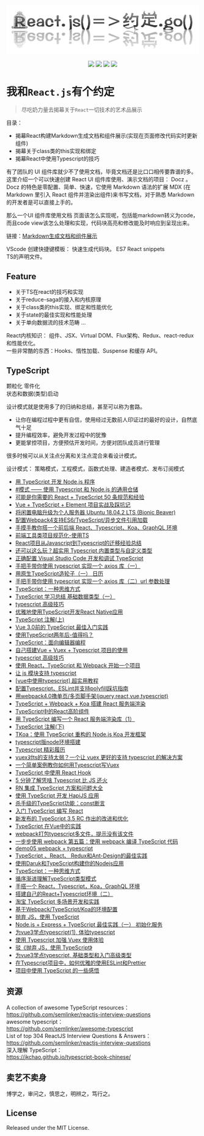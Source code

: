 ![](https://github.com/bluezhan/The-Art-of-ReactJs/raw/master/images/logo.png)

<p align="center">
  <img src="https://img.shields.io/badge/language-fontend-green.svg">
  <img src="https://img.shields.io/badge/React-16+-orange.svg">
  <img src="https://img.shields.io/badge/license-MIT-blue.svg">
  <img src="https://img.shields.io/badge/约定-永远-ff69b4.svg">
</p>

# 我和`React.js`有个约定
> 尽吃奶力量去揭幕关于`React`一切技术的艺术品展示


目录：
- 揭幕React构建Markdown生成文档和组件展示(实现在页面修改代码实时更新组件)
- 揭幕关于class类的this实现和绑定
- 揭幕React中使用Typescript的技巧

有了团队的 UI 组件库就少不了使用文档，毕竟文档还是比口口相传要靠谱的多。这里介绍一个可以快速创建 React UI 组件库使用、演示文档的项目： Docz 。 Docz 的特色是零配置、简单、快速，它使用 Markdown 语法的扩展 MDX (在 Markdown 里引入 React 组件并渲染出组件)来书写文档，对于熟悉 Markdown 的开发者是可以直接上手的。

那么一个UI 组件库使用文档 页面该怎么实现呢，包括能markdown转义为code，而且code view该怎么处理和实现，代码块高亮和修改能及时响应到呈现出来。

链接：[Markdown生成文档和组件展示](https://codesandbox.io/embed/fancy-night-87kse?fontsize=14)


VScode 创建快捷键模板：
快速生成代码块。
ES7 React snippets  
TS的声明文件。  


## Feature

- 关于TS在react的技巧和实现
- 关于reduce-saga的接入和内核原理
- 关于class类的this实现、绑定和性能优化
- 关于state的最佳实现和性能处理
- 关于单向数据流的技术范畴
...

React内核知识：
 组件、JSX、Virtual DOM、Flux架构、Redux、react-redux和性能优化。   
 一些非常酷的东西：Hooks、惰性加载、Suspense 和缓存 API。


## TypeScript

颗粒化 零件化   
状态和数据(类型)启动  




设计模式就是使用多了的归纳和总结，甚至可以称为套路。

- 让你在编程过程中更有自信，使用经过无数前人印证过的最好的设计，自然底气十足
- 提升编程效率，避免开发过程中的犹豫
- 更能掌控项目，方便预估开发时间，方便对团队成员进行管理

很多时候可以从关注点分离和关注点混合来看设计模式。

设计模式： 策略模式，工程模式，函数式处理、建造者模式、发布订阅模式


* [用 TypeScript 开发 Node.js 程序](https://segmentfault.com/a/1190000019028660)  
* [#模式 —— 使用 Typescript 和 Node.js 的通用仓储](https://juejin.im/post/5cc715e1f265da03b36ef390)  
* [可能是你需要的 React + TypeScript 50 条规范和经验](http://t.cn/AiKiOFnN)  
* [Vue + TypeScript + Element 项目实战及踩坑记](https://segmentfault.com/a/1190000018720570)  
* [将闲置电脑升级为个人服务器 Ubuntu 18.04.2 LTS (Bionic Beaver)](https://segmentfault.com/a/1190000019062772)  
* [配置Webpack4支持ES6/TypeScript/异步文件引用加载](https://juejin.im/post/5cf38e4bf265da1b833375da)  
* [手摸手教你搭一个前后端 React、Typescript、Koa、GraphQL 环境](https://github.com/yhlben/cdfang-spider/blob/master/Introduction.md)  
* [前端工具类项目规范化-使用TS](https://juejin.im/post/5ca6dd5c6fb9a05e2b24017a)  
* [React项目从Javascript到Typescript的迁移经验总结](https://segmentfault.com/a/1190000019075274)  
* [还可以这么玩？超实用 Typescript 内置类型与自定义类型](https://segmentfault.com/a/1190000019402237)  
* [正确配置 Visual Studio Code 开发和调试 TypeScript](https://segmentfault.com/a/1190000018777683)  
* [手把手带你使用 typescript 实现一个 axios 库（一）](https://juejin.im/post/5cd15a69e51d454757162511)  
* [用原生TypeScript造轮子（一） 日历](https://segmentfault.com/a/1190000019417139)  
* [手把手带你使用 typescript 实现一个 axios 库（二）url 参数处理](https://juejin.im/post/5cd2aa6de51d45475f4de2c0)  
* [TypeScript：一种思维方式](https://mp.weixin.qq.com/s?__biz=MjM5MTA1MjAxMQ==&mid=2651232096&idx=1&sn=6e22f1a84d33f34eafd07ca6521d108b&chksm=bd494ee48a3ec7f247f4484f669e3c5984c7779931309551318cc3b2a7afcdbc3c2a64d5af0a&mpshare=1&scene=2&srcid=&from=timeline&ascene=2&devicetype=androi)  
* [TypeScript 学习总结 基础数据类型（一）](https://juejin.im/post/5cfcc7fef265da1b80203854)  
* [typescript 高级技巧](https://segmentfault.com/a/1190000019449565)  
* [优雅地使用TypeScript开发React Native应用](https://juejin.im/post/5cd978ef6fb9a031fe3be6bd)  
* [TypeScript 注解(上)](https://segmentfault.com/a/1190000018863111)  
* [Vue 3.0前的 TypeScript 最佳入门实践](https://mp.weixin.qq.com/s?__biz=MzI1NDU3NzM5Mg==&mid=2247483764&idx=1&sn=df7dbf5c4e910a6e1893a0b57b0dd727)  
* [使用TypeScript两年后-值得吗？](https://segmentfault.com/a/1190000018870862)  
* [TypeScript：面向编辑器编程](https://zhuanlan.zhihu.com/p/62292091)  
* [自己搭建Vue + Vuex + Typescript 项目的使用](https://juejin.im/post/5cdc04cde51d453b6b3384f9)  
* [typescript 高级技巧](https://segmentfault.com/a/1190000019449565)  
* [使用 React，TypeScript 和 Webpack 开始一个项目](https://segmentfault.com/a/1190000019489612)  
* [让 js 模块支持 typescript](https://juejin.im/post/5cdd303ee51d453c850d3bd6)  
* [[vue中使用typescript] 超实用教程](https://juejin.im/post/5d0701935188251a4f000ae2)  
* [配置Typescript、ESLint并支持polyfill踩坑指南](https://juejin.im/post/5d06f2d36fb9a07eeb13a778)  
* [用webpack4.0撸单页/多页脚手架(jquery,react,vue,typescript)](https://juejin.im/post/5d078cc16fb9a07ef37668d0)  
* [TypeScript + Webpack + Koa 搭建 React 服务端渲染](https://juejin.im/post/5cb7e9206fb9a068801447fe)  
* [TypeScript中的React高阶组件](https://segmentfault.com/a/1190000018906665)  
* [用 TypeScript 编写一个 React 服务端渲染库（1）](https://juejin.im/post/5cb84aaef265da03904c110e)  
* [TypeScript 注解(下)](https://segmentfault.com/a/1190000018926596)  
* [TKoa：使用 TypeScript 重构的 Node.js Koa 开发框架](https://github.com/tkoajs/tkoa/blob/master/README_CN.md)  
* [typescript版node环境搭建](http://www.zhuyuntao.cn/2019/05/19/typescript%E7%89%88node%E7%8E%AF%E5%A2%83%E6%90%AD%E5%BB%BA/)  
* [Typescript 精彩履历](https://juejin.im/post/5d0a0ce16fb9a07efc498ce4)  
* [vuex对ts的支持太弱？一个让 vuex 更好的支持 typescript 的解决方案](https://juejin.im/post/5d09de7ee51d45108223fc71)  
* [一个简单案例教你如何用Typescript写Vuex](https://juejin.im/post/5d09682d518825531e0648a7)  
* [TypeScript 中使用 React Hook](https://github.com/rrd-fe/blog/blob/master/react/typescript-hooks.md)  
* [5 分钟了解凭啥 Typescript 比 JS 还火](https://mp.weixin.qq.com/s?__biz=MzI5ODM3MjcxNQ==&mid=2247486585&idx=1&sn=df79e8775593ae95f06bab60cba8f87a&chksm=eca7977ddbd01e6b7628800ca31eff749b22c1e2c51a8f56afe9f488236d7cb68ed948d9057f&xtrack=1&scene=90&subscene=93&sessionid=1555581316&clicktime=1555581673&ascene=56&devicetype=android-24&version=2700033c&nettype=WIFI&abtest_cookie=BAABAAoACwASABMABQAjlx4AXJkeAMeZHgDSmR4A3JkeAAAA&lang=zh_CN&pass_ticket=FJ9aWMXy3y10SwF3pmcloMQFqZCgesQZ/+c9g1wLZCT0qzmIFQNewJMQ+vZGhJim&wx_header=1)  
* [RN 集成 TypeScript 方案和问题大全](https://zhuanlan.zhihu.com/p/66243553)  
* [使用 TypeScript 开发 HapiJS 应用](https://segmentfault.com/a/1190000019252547)  
* [杀手级的TypeScript功能：const断言](https://segmentfault.com/a/1190000019239979)  
* [入门 TypeScript 编写 React](https://zhuanlan.zhihu.com/p/69802663)  
* [新发布的 TypeScript 3.5 RC 作出的改进和优化](https://segmentfault.com/a/1190000019265371)  
* [TypeScript 在Vue中的实践](https://juejin.im/post/5cbebc4f6fb9a03232197d6a)  
* [webpack打包typescript多文件，提示没有该文件](http://www.zhuyuntao.cn/2019/04/24/webpack%E6%89%93%E5%8C%85typescript%E5%A4%9A%E6%96%87%E4%BB%B6%EF%BC%8C%E6%8F%90%E7%A4%BA%E6%B2%A1%E6%9C%89%E8%AF%A5%E6%96%87%E4%BB%B6/)  
* [一步步使用 webpack 第五篇：使用 webpack 编译 TypeScript 代码](https://juejin.im/post/5cc0318d6fb9a0320f7de894)  
* [demo05 webpack + typescript](https://juejin.im/post/5ce8ee3c51882521ee5fc86e)  
* [TypeScript 、React、 Redux和Ant-Design的最佳实践](https://segmentfault.com/a/1190000019003444)  
* [使用Daruk和TypeScript构建你的Nodejs应用](https://zhuanlan.zhihu.com/p/63900467)  
* [TypeScript：一种思维方式](https://mp.weixin.qq.com/s?__biz=MjM5MTA1MjAxMQ==&mid=2651232096&idx=1&sn=6e22f1a84d33f34eafd07ca6521d108b&chksm=bd494ee48a3ec7f247f4484f669e3c5984c7779931309551318cc3b2a7afcdbc3c2a64d5af0a&mpshare=1&scene=2&srcid=&from=timeline&ascene=2&devicetype=androi)  
* [循序渐进理解TypeScript类型模式](https://juejin.im/post/5cc2fc9cf265da035b619eee)  
* [手搭一个 React，Typescript，Koa，GraphQL 环境](https://yhlben.github.io/blog/cdfang-spider.html)  
* [搭建自己的React+Typescript环境（二）](https://juejin.im/post/5d1424aef265da1ba9158ed0)  
* [淘宝 TypeScript 多场景开发和实践](https://mp.weixin.qq.com/s/N6Jmrbi-3AY_uo_lc-dBiw)  
* [基于Webpack/TypeScript/Koa的环境配置](https://juejin.im/post/5d167019e51d4558936aa0b9)  
* [抛弃 JS，使用 TypeScript](https://zhuanlan.zhihu.com/p/71699882)  
* [Node.js + Express + TypeScript 最佳实践（一） 初始化服务](https://juejin.im/post/5d10cc1f6fb9a07eaf2b9db6)  
* [为vue3学点typescript(1), 体验typescript](https://segmentfault.com/a/1190000019631849)  
* [使用 Typescript 加强 Vuex 使用体验](https://juejin.im/post/5d19afdfe51d4577790c1cda)  
* [驳《抛弃 JS，使用 TypeScript》](https://zhuanlan.zhihu.com/p/71833005)  
* [为vue3学点typescript, 基础类型和入门高级类型](https://segmentfault.com/a/1190000019641913)  
* [在Typescript项目中，如何优雅的使用ESLint和Prettier](https://segmentfault.com/a/1190000019661168)  
* [项目中使用 TypeScript 的一些感悟](https://segmentfault.com/a/1190000019689245)  




## 资源

A collection of awesome TypeScript resources：   
https://github.com/semlinker/reactjs-interview-questions  
awesome typescript：  
https://github.com/semlinker/awesome-typescript  
List of top 304 ReactJS Interview Questions & Answers：  
https://github.com/semlinker/reactjs-interview-questions  
深入理解 TypeScript：  
https://jkchao.github.io/typescript-book-chinese/





## 卖艺不卖身

博学之，审问之，慎思之，明辨之，笃行之。

## License

Released under the MIT License.


